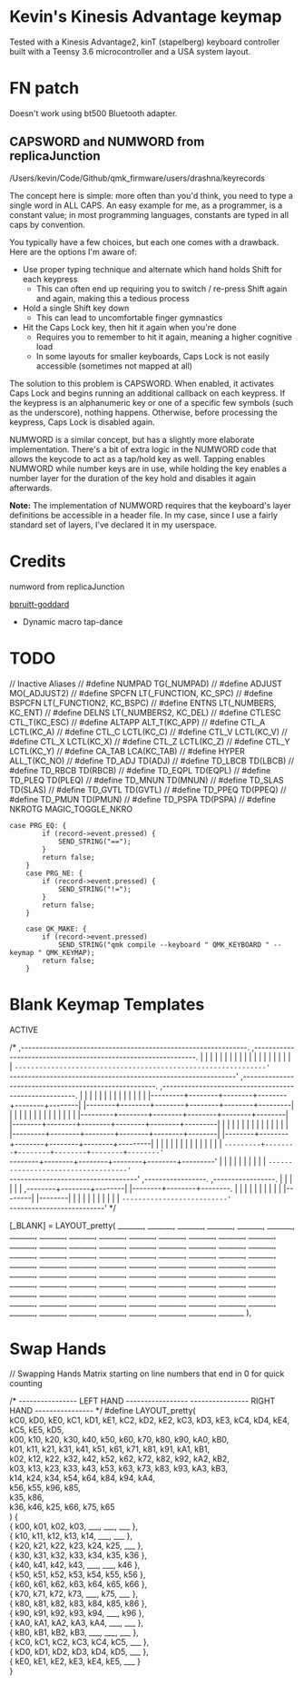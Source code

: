 # Kevin's Kinesis Advantage keymap

Tested with a Kinesis Advantage2, kinT (stapelberg) keyboard controller built
with a Teensy 3.6 microcontroller and a USA system layout.

# FN patch
Doesn't work using bt500 Bluetooth adapter.
## CAPSWORD and NUMWORD from replicaJunction
/Users/kevin/Code/Github/qmk_firmware/users/drashna/keyrecords


The concept here is simple: more often than you'd think, you need to type a single word in ALL CAPS. An easy example for me, as a programmer, is a constant value; in most programming languages, constants are typed in all caps by convention.

You typically have a few choices, but each one comes with a drawback. Here are the options I'm aware of:

* Use proper typing technique and alternate which hand holds Shift for each keypress
    * This can often end up requiring you to switch / re-press Shift again and again, making this a tedious process
* Hold a single Shift key down
    * This can lead to uncomfortable finger gymnastics
* Hit the Caps Lock key, then hit it again when you're done
    * Requires you to remember to hit it again, meaning a higher cognitive load
    * In some layouts for smaller keyboards, Caps Lock is not easily accessible (sometimes not mapped at all)
    
The solution to this problem is CAPSWORD. When enabled, it activates Caps Lock and begins running an additional callback on each keypress. If the keypress is an alphanumeric key or one of a specific few symbols (such as the underscore), nothing happens. Otherwise, before processing the keypress, Caps Lock is disabled again.

NUMWORD is a similar concept, but has a slightly more elaborate implementation. There's a bit of extra logic in the NUMWORD code that allows the keycode to act as a tap/hold key as well. Tapping enables NUMWORD while number keys are in use, while holding the key enables a number layer for the duration of the key hold and disables it again afterwards.

**Note:** The implementation of NUMWORD requires that the keyboard's layer definitions be accessible in a header file. In my case, since I use a fairly standard set of layers, I've declared it in my userspace.

# Credits

numword from replicaJunction

[bpruitt-goddard](https://github.com/qmk/qmk_firmware/blob/master/keyboards/ergodox_ez/keymaps/bpruitt-goddard/readme.md)
* Dynamic macro tap-dance

# TODO

// Inactive Aliases
// #define NUMPAD  TG(_NUMPAD)
// #define ADJUST  MO(_ADJUST2)
// #define SPCFN   LT(_FUNCTION, KC_SPC)
// #define BSPCFN  LT(_FUNCTION2, KC_BSPC)
// #define ENTNS   LT(_NUMBERS, KC_ENT)
// #define DELNS   LT(_NUMBERS2, KC_DEL)
// #define CTLESC  CTL_T(KC_ESC)
// #define ALTAPP  ALT_T(KC_APP)
// #define CTL_A   LCTL(KC_A)
// #define CTL_C   LCTL(KC_C)
// #define CTL_V   LCTL(KC_V)
// #define CTL_X   LCTL(KC_X)
// #define CTL_Z   LCTL(KC_Z)
// #define CTL_Y   LCTL(KC_Y)
// #define CA_TAB  LCA(KC_TAB)
// #define HYPER   ALL_T(KC_NO)
// #define TD_ADJ  TD(ADJ)
// #define TD_LBCB TD(LBCB)
// #define TD_RBCB TD(RBCB)
// #define TD_EQPL TD(EQPL)
// #define TD_PLEQ TD(PLEQ)
// #define TD_MNUN TD(MNUN)
// #define TD_SLAS TD(SLAS)
// #define TD_GVTL TD(GVTL)
// #define TD_PPEQ TD(PPEQ)
// #define TD_PMUN TD(PMUN)
// #define TD_PSPA TD(PSPA)
// #define NKROTG  MAGIC_TOGGLE_NKRO

    case PRG_EQ: {
            if (record->event.pressed) {
                SEND_STRING("==");
            }
            return false;
        }
        case PRG_NE: {
            if (record->event.pressed) {
                SEND_STRING("!=");
            }
            return false;
        }

        case QK_MAKE: {
            if (record->event.pressed)
                SEND_STRING("qmk compile --keyboard " QMK_KEYBOARD " --keymap " QMK_KEYMAP);
            return false;
        }
# Blank Keymap Templates

ACTIVE

/*
,--------------------------------------------------------------.                                     ,--------------------------------------------------------------.
|      |      |      |      |      |      |      |      |      |                                     |      |      |      |      |      |      |      |      |      |
`--------------------------------------------------------------'                                     `--------------------------------------------------------------'
,------------------------------------------------------.                                                     ,------------------------------------------------------.
|         |        |        |        |        |        |                                                     |        |        |        |        |        |         |
|---------+--------+--------+--------+--------+--------|                                                     |--------+--------+--------+--------+--------+---------|
|         |        |        |        |        |        |                                                     |        |        |        |        |        |         |
|---------+--------+--------+--------+--------+--------|                                                     |--------+--------+--------+--------+--------+---------|
|         |        |        |        |        |        |                                                     |        |        |        |        |        |         |
|---------+--------+--------+--------+--------+--------|                                                     |--------+--------+--------+--------+--------+---------|
|         |        |        |        |        |        |                                                     |        |        |        |        |        |         |
`---------+--------+--------+--------+--------+--------'                                                     `--------+--------+--------+--------+--------+---------'
          |        |        |        |        |                                                                       |        |        |        |        |
          `-----------------------------------'                                                                       `-----------------------------------'
	                                                   ,-----------------.                 ,-----------------.
	                                                   |        |        |                 |        |        |
	                                          ,--------+--------+--------|                 |--------+--------+--------.
	                                          |        |        |        |                 |        |        |        |
	                                          |        |        |--------|                 |--------|        |        |
	                                          |        |        |        |                 |        |        |        |
	                                          `--------------------------'                 `--------------------------'
*/

[_BLANK] = LAYOUT_pretty(
  _______, _______, _______, _______, _______, _______, _______, _______, _______, _______, _______, _______, _______, _______, _______, _______, _______, _______,
  _______, _______, _______, _______, _______, _______,                                                       _______, _______, _______, _______, _______, _______,
  _______, _______, _______, _______, _______, _______,                                                       _______, _______, _______, _______, _______, _______,
  _______, _______, _______, _______, _______, _______,                                                       _______, _______, _______, _______, _______, _______,
  _______, _______, _______, _______, _______, _______,                                                       _______, _______, _______, _______, _______, _______,
           _______, _______, _______, _______,                                                                         _______, _______, _______, _______,
                                                        _______, _______,                   _______, _______,
                                                                 _______,                   _______,
                                               _______, _______, _______,                   _______, _______, _______
),



# Swap Hands

// Swapping Hands Matrix starting on line numbers that end in 0 for quick counting

/*  ---------------- LEFT HAND -----------------   ---------------- RIGHT HAND ---------------- */
#define LAYOUT_pretty(                                                                           \
    kC0, kD0, kE0, kC1, kD1, kE1, kC2, kD2, kE2,   kC3, kD3, kE3, kC4, kD4, kE4, kC5, kE5, kD5,  \
    k00, k10, k20, k30, k40, k50,                            k60, k70, k80, k90, kA0, kB0,       \
    k01, k11, k21, k31, k41, k51,                            k61, k71, k81, k91, kA1, kB1,       \
    k02, k12, k22, k32, k42, k52,                            k62, k72, k82, k92, kA2, kB2,       \
    k03, k13, k23, k33, k43, k53,                            k63, k73, k83, k93, kA3, kB3,       \
         k14, k24, k34, k54,                                      k64, k84, k94, kA4,            \
                             k56, k55,                  k96, k85,                                \
                                  k35,                  k86,                                     \
                        k36, k46, k25,                  k66, k75, k65                            \
) {                                              \
    { k00,  k01,  k02,  k03,  ___,  ___,  ___ }, \
    { k10,  k11,  k12,  k13,  k14,  ___,  ___ }, \
    { k20,  k21,  k22,  k23,  k24,  k25,  ___ }, \
    { k30,  k31,  k32,  k33,  k34,  k35,  k36 }, \
    { k40,  k41,  k42,  k43,  ___,  ___,  k46 }, \
    { k50,  k51,  k52,  k53,  k54,  k55,  k56 }, \
    { k60,  k61,  k62,  k63,  k64,  k65,  k66 }, \
    { k70,  k71,  k72,  k73,  ___,  k75,  ___ }, \
    { k80,  k81,  k82,  k83,  k84,  k85,  k86 }, \
    { k90,  k91,  k92,  k93,  k94,  ___,  k96 }, \
    { kA0,  kA1,  kA2,  kA3,  kA4,  ___,  ___ }, \
    { kB0,  kB1,  kB2,  kB3,  ___,  ___,  ___ }, \
    { kC0,  kC1,  kC2,  kC3,  kC4,  kC5,  ___ }, \
    { kD0,  kD1,  kD2,  kD3,  kD4,  kD5,  ___ }, \
    { kE0,  kE1,  kE2,  kE3,  kE4,  kE5,  ___ }  \
}
